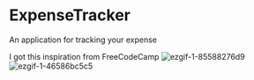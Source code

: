 # ExpenseTracker

An application for tracking your expense

I got this inspiration from FreeCodeCamp
![ezgif-1-85588276d9](https://github.com/SeyedMohammadAminAltolie-Dev/ExpenseTracker/assets/33419682/cc4c2899-e17d-4a43-8e03-031f3bbb0fda) ![ezgif-1-46586bc5c5](https://github.com/SeyedMohammadAminAltolie-Dev/ExpenseTracker/assets/33419682/5ddb9de2-cfa2-40a2-a46a-ce4ef777d352)
